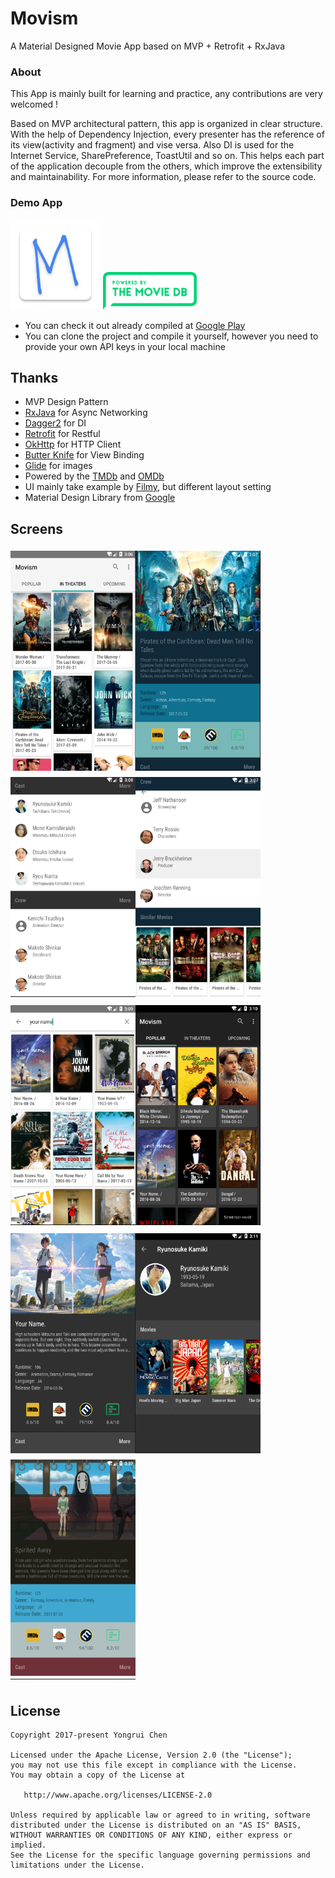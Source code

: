 # Movism

A Material Designed Movie App based on MVP + Retrofit + RxJava

### About

This App is mainly built for learning and practice, any contributions are very welcomed !

Based on MVP architectural pattern, this app is organized in clear
 structure. With the help of Dependency Injection, every presenter has the reference of
 its view(activity and fragment) and vise versa. Also DI is used for the
 Internet Service, SharePreference, ToastUtil and so on. This helps each part of the application decouple
 from  the others, which improve the extensibility and  maintainability.
 For more information, please refer to the source code.

### Demo App
<img src="./app/src/main/res/mipmap-xxhdpi/ic_launcher.png"/>
<img src="./app/src/main/res/drawable/powered.png"  width="150" height="60">

-  You can check it out already compiled at
[Google Play](https://play.google.com/store/apps/details?id=me.chenyongrui.movism)
- You can clone the project and compile it yourself, however you need to
 provide your own API keys in your local machine


## Thanks

- MVP Design Pattern
- [RxJava](https://github.com/ReactiveX/RxJava) for Async Networking
- [Dagger2](https://github.com/google/dagger) for DI
- [Retrofit](https://github.com/square/retrofit) for Restful
- [OkHttp](https://github.com/square/okhttp) for HTTP Client
- [Butter Knife](https://github.com/JakeWharton/butterknife) for View Binding
- [Glide](https://github.com/bumptech/glide) for images
- Powered by the [TMDb](https://www.themoviedb.org) and [OMDb](http://www.omdbapi.com)
- UI mainly take example by [Filmy](https://github.com/salRoid/Filmy), but different layout setting
- Material Design Library from [Google](https://developer.android.google.cn/index.html)

## Screens
<img src="./image/screen1.png" vspace="5" align= "left" width="200" height="352">
<img src="./image/screen2.png" vspace="5" align= "left"  width="200"  height="352">
<img src="./image/screen3.png"  vspace="5"    width="200"  height="352">
<img src="./image/screen4.png" vspace="5" align= "left" width="200"  height="352">
<img src="./image/screen5.png" vspace="5" align= "left" width="200"  height="352">
<img src="./image/screen6.png" vspace="5"   width="200"  height="352">
<img src="./image/screen7.png" vspace="5" align= "left" width="200"  height="352">
<img src="./image/screen8.png" vspace="5" align= "left" width="200"   height="352">
<img src="./image/screen9.png" vspace="5"   width="200"   height="352">



## License

```
Copyright 2017-present Yongrui Chen

Licensed under the Apache License, Version 2.0 (the "License");
you may not use this file except in compliance with the License.
You may obtain a copy of the License at

   http://www.apache.org/licenses/LICENSE-2.0

Unless required by applicable law or agreed to in writing, software
distributed under the License is distributed on an "AS IS" BASIS,
WITHOUT WARRANTIES OR CONDITIONS OF ANY KIND, either express or implied.
See the License for the specific language governing permissions and
limitations under the License.
```
